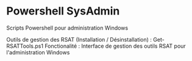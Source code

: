 # Powershell SysAdmin
Scripts Powershell pour administration Windows

Outils de gestion des RSAT (Installation / Désinstallation) : Get-RSATTools.ps1
Fonctionalité : Interface de gestion des outils RSAT pour l'administration Windows
